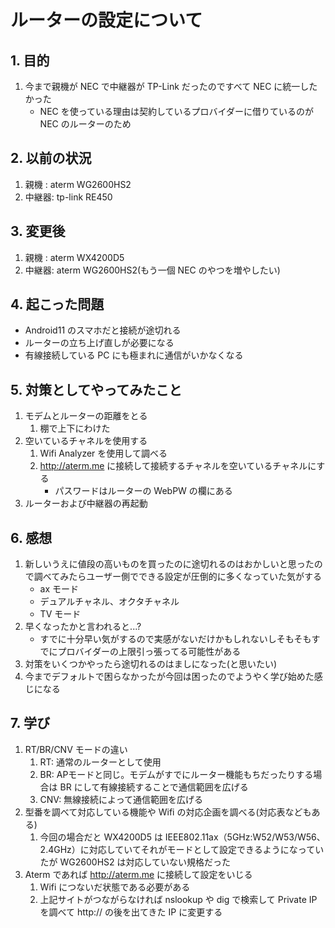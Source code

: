 # ルーターの設定について

## 1. 目的
1. 今まで親機が NEC で中継器が TP-Link だったのですべて NEC に統一したかった
    - NEC を使っている理由は契約しているプロバイダーに借りているのが NEC のルーターのため

## 2. 以前の状況
1. 親機 : aterm WG2600HS2
2. 中継器: tp-link RE450

## 3. 変更後
1. 親機 : aterm WX4200D5
2. 中継器: aterm WG2600HS2(もう一個 NEC のやつを増やしたい)

## 4. 起こった問題
- Android11 のスマホだと接続が途切れる
- ルーターの立ち上げ直しが必要になる
- 有線接続している PC にも極まれに通信がいかなくなる

## 5. 対策としてやってみたこと
1. モデムとルーターの距離をとる
    1. 棚で上下にわけた
2. 空いているチャネルを使用する
    1. Wifi Analyzer を使用して調べる
    2. http://aterm.me に接続して接続するチャネルを空いているチャネルにする
        - パスワードはルーターの WebPW の欄にある
3. ルーターおよび中継器の再起動

## 6. 感想
1. 新しいうえに値段の高いものを買ったのに途切れるのはおかしいと思ったので調べてみたらユーザー側でできる設定が圧倒的に多くなっていた気がする
    - ax モード
    - デュアルチャネル、オクタチャネル
    - TV モード
2. 早くなったかと言われると...?
    - すでに十分早い気がするので実感がないだけかもしれないしそもそもすでにプロバイダーの上限引っ張ってる可能性がある
3. 対策をいくつかやったら途切れるのはましになった(と思いたい)
4. 今までデフォルトで困らなかったが今回は困ったのでようやく学び始めた感じになる

## 7. 学び
1. RT/BR/CNV モードの違い
    1. RT: 通常のルーターとして使用
    2. BR: APモードと同じ。モデムがすでにルーター機能もちだったりする場合は BR にして有線接続することで通信範囲を広げる
    3. CNV: 無線接続によって通信範囲を広げる
2. 型番を調べて対応している機能や Wifi の対応企画を調べる(対応表などもある)
    1. 今回の場合だと WX4200D5 は IEEE802.11ax（5GHz:W52/W53/W56、2.4GHz）に対応していてそれがモードとして設定できるようになっていたが WG2600HS2 は対応していない規格だった
3. Aterm であれば http://aterm.me に接続して設定をいじる
    1. Wifi につないだ状態である必要がある
    2. 上記サイトがつながらなければ nslookup や dig で検索して Private IP を調べて http:// の後を出てきた IP に変更する